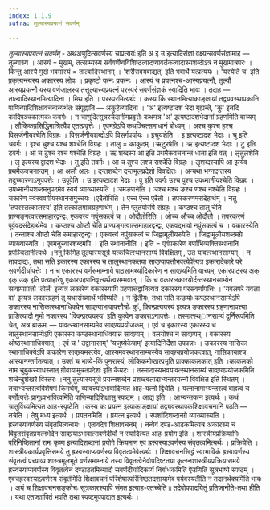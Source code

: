 ```yaml
---
index: 1.1.9
sutra: तुल्यास्यप्रयत्नं सवर्णम्

---
```

_तुल्यास्यप्रयत्नं सवर्णम्_ - अथअणुदित्सवर्णस्य चाप्रत्ययः॑ इति अ इ उ इत्यादिसंज्ञां वक्ष्यन्सवर्णसंज्ञामाह — तुल्यास्य । आस्यं = मुखम्, तत्साम्यस्य सर्ववर्णेष्वविशिष्टत्वादव्यावर्तकत्वादास्यशब्दोऽत्र न मुखमात्रपरः । किन्तु आस्ये मुखे भवमास्यं = ताल्वादिस्थानम् । 'शरीरावयवाद्यत्' इति भवार्थे यत्प्रत्ययः । 'यस्येति च' इति प्रकृत्यन्त्यस्य अकारस्य लोपः । प्रकृष्टो यत्नः प्रयत्नः । आस्यं च प्रयत्नश्च-आस्यप्रयत्नौ, तुल्यौ आस्यप्रयत्नौ यस्य वर्णजालस्य तत्तुल्यास्यप्रयत्नं परस्परं सवर्णसंज्ञकं स्यादिति भावः । तदाह — ताल्वादिस्थानमित्यादिना । मिथ इति । परस्परमित्यर्थः । कस्य किं स्थानमित्याकाङ्क्षायां तद्व्यवस्थापकानि पाणिन्यादिशिक्षावचनान्यर्थतः संगृह्णाति — अकुहेत्यादिना । 'अ' इत्यष्टादश भेदा गृह्यन्ते, 'कु' इतदि कादिपञ्चकात्मकः कवर्गः । न चाणुदित्सूत्रस्येदानीमप्रवृत्तेः कथमत्र 'अ' इत्यष्टादशभेदानां ग्रहणमिति वाच्यम् । लौकिकप्रसिद्धिमाश्रित्यैव एतत्प्रवृत्तेः । एवमग्रेऽपि कथञ्चित्समाधानं बोध्यम् । अश्च कुश्च हश्च विसर्जनीयश्चेति विग्रहः । विसर्जनीयशब्दोऽपि विसर्गपर्यायः । इचुयशेति । इ इत्यष्टादश भेदाः । चु इति चवर्गः । इश्च चुश्च यश्च शश्चेति विग्रहः । तालु = काकुदम् ।ऋटुरषेति । ऋ इत्यष्टादश भेदाः । टु इति टवर्गः । आ च टुश्च रश्च षश्चेति विग्रहः । ऋ शब्दस्य आ इति प्रथमैकवचनान्तं धाता इति वत् । लृतुलशेति । लृ इत्यस्य द्वादश भेदाः । तु इति तवर्गः । आ च तुश्च लश्च सश्चेति विग्रहः । लृशब्दस्यापि आ इत्येव प्रथमैकवचनान्तम् । आ अलौ अलः । दन्तशब्देन दन्तमूलप्रदेशो विवक्षितः । अन्यथा भग्नदन्तस्य तदुच्चारणाऽनुपपत्तेः । उपूपेति । उ इत्यष्टादश भेदाः । पु इति पवर्गः उश्च पुश्च उपध्मानीयश्चेति विग्रहः । उपध्मानीयशब्दमनुपदमेव स्वयं व्याख्यास्यति । ञमङणनेति । ञश्च मश्च ङश्च णश्च नश्चेति विग्रहः । चकारेण स्वस्ववर्गीयस्थानसमुच्चयः ।एदैतोरिति । एच्च ऐच्च एदैतौ । तपरकरणमसंदेहार्थम् । नतु 'तपरस्तत्कालस्य' इति तत्कालमात्रग्रहणार्थम् । तेन प्लुतयोरपि संग्रहः । कण्ठश्च तालु चेति प्राण्यङ्गत्वात्समाहारद्वन्द्वः, एकवत्त्वं नपुंसकत्वं च । ओदौतोरिति । ओच्च औच्च ओदौतौ । तपरकरणं पूर्ववदसंदेहार्थमेव । कण्ठश्च ओष्टौ चेति प्राण्यङ्गत्वात्समाहारद्वन्द्वः, एकवद्भावो नपुंसकत्वं च । वकारस्येति । दन्ताश्च ओष्ठौ चेति समाहारद्वन्द्वः । एकवत्त्वं नपुंसकत्वं च जिह्वामूलीयस्येति । जिह्वामूलीयशब्दमग्रे व्याख्यास्यति । एवमनुस्वारशब्दमपि । इति स्थानानीति । इति = एवंप्रकारेण वर्णाभिव्यक्तिस्थानानि प्रपञ्चितानीत्यर्थः ।ननु किमिह तुल्यास्यसूत्रे यत्कचित्स्थानसाम्यं विवक्षितम् , उत यावत्स्थानसाम्यम्  । न तावदाद्यः, तथा सति इकारस्य एकारस्य च तालुस्थानकतया सावण्र्यापत्तौभवत्येवे॑त्यत्र इकारादेकारे परे सवर्णदीर्घापत्तेः । न च एकारस्य वर्णसमाम्नाये पाठसामर्थ्यादिकारेण न सावण्र्यमिति वाच्यम्, एकारपाठस्य अक् इक् उक् इति प्रत्याहारेषु एकारग्रहणनिवृत्त्यर्थत्वसम्भवात् । किं च वकारलकारयोर्दन्तस्थानसाम्येन सावण्र्यापत्तौ 'तोर्ल' इत्यत्र लकारेण वकारस्यापि ग्रहणात्तद्वानित्यत्र दकारस्य परसवर्णापत्तिः । 'यवलपरे यवला वा' इत्यत्र लकारग्रहणं तु यथासंख्यार्थं भविष्यति । न द्वितीयः, तथा सति कङयोः कण्ठस्थानसाम्येऽपि ङकारस्य नासिकास्थानाधिक्येन सावण्र्याभावापत्तौचोः कुः॑, क्विन्प्रत्ययस्य॑ इत्यत्र ङकारस्य ग्रहणानापत्त्या प्राङित्यादौ नुमो नकारस्य 'क्विन्प्रत्ययस्य' इति कुत्वेन ङकाराऽनापत्तेः । तस्मात्स्थ्ानसाम्यं दुर्निरूपमिति चेत्, अत्र ब्राऊमः — यावत्स्थानसाम्यमेव सावण्र्यप्रयोजकम् । एवं च इकारस्य एकारस्य च तालुस्थानसाम्येऽपि एकारस्य कण्ठस्थानाधिक्यान्न सावण्र्यम् । वलयोश्च न सावण्र्यम् । वकारस्य ओष्ठस्थानाधिक्यात् । एवं च ' तद्वानासाम्' 'यजुष्येकेषाम्' इत्यादिनिर्देशा उपपन्नाः । ङकारस्य नासिका स्थानाधिक्येऽपि ककारेण सावण्र्यमस्त्येव, आस्यमवस्थानसाम्यस्यैव सावण्र्यप्रयोजकत्वात्, नासिकायाश्च आस्यानन्तर्गतत्वात् । उक्तं च भाष्ये-किं पुनरास्यं, लोकिकमोष्ठात्प्रभृति प्राक्काकलकात् इति ।काकलको नाम चुबुकस्याधस्तात् ग्रीवायामुन्नतप्रदेशः॑ इति कैयटः । तस्मादास्यभवयावत्स्थानसाम्यं सावण्र्यप्रयोजकमिति शब्देन्दुशेखरे विस्तरः ।ननु तुल्यास्यसूत्रे प्रयत्नशब्देन प्रशब्दबलादाभ्यन्तरयत्नो विवक्षित इति स्थितम् । तत्राभ्यन्तरत्वविशेषणं किमर्थम्, व्यावर्त्त्याऽभावादित्यत आह-यत्नो द्विधेति । यत्नानामाभ्यन्तरत्वं बाह्रत्वं च वर्णोत्पत्तेः प्रागूध्र्वभावित्वमिति पाणिन्यादिशिक्षासु स्पष्टम् । आद्य इति । आभ्यन्तयत्न इत्यर्थः । कथं चातुर्विध्यमित्यत आह-स्पृष्टेति ।कस्य कः प्रयत्न इत्याकाङ्क्षायां तद्व्यवस्थापकशिक्षावचनानि पठति — तत्रेति । तेषु मध्य इत्यर्थः । प्रयतनमिति । प्रयत्न इत्यर्थः । स्पर्शादिशब्दानग्रे व्याख्यास्यति । ह्रस्वस्यावर्णस्य संवृतमित्यन्वयः । एतावदेव शिक्षावचनम् । नन्वेवं दण्ड-आढकमित्यत्र अकारस्य च विवृतसंवृतप्रयत्नभेदेन सावण्र्याऽभावात्सवर्णदीर्घो न स्यादित्यत आह-प्रयोग इति । शास्त्रीयप्रक्रियाभिः परिनिष्ठितानां रामः कृष्ण इत्यादिशब्दानां प्रयोगे क्रियमाण एव ह्रस्वस्याऽवर्णस्य संवृतत्वमित्यर्थः । प्रक्रियेति । शास्त्रीयकार्यप्रवृत्तिसमये तु ह्रस्वस्याप्यवर्णस्य विवृतत्वमेवेत्यर्थः । शिक्षावचनसिद्धं स्वाभाविकं ह्रस्वावर्णस्य संवृतत्वं प्रच्याव्य शास्त्रमूलभूते वर्णसमाम्नाये तस्य विवृतत्वेनैवोपदिष्टतया कृत्स्नशास्त्रीयप्रक्रियासमये ह्रस्वस्याप्यवर्णस्य विवृतत्वेन दण्डाठतमिच्यादौ सवर्णदीर्घादिकार्यं निर्बाधकमिति ऐउणिति सूत्रभाष्ये स्पष्टम् । एवंचह्रस्वस्याऽवर्णस्य संवृत॑मिति शिक्षावचनं परिशेषात्परिनिष्ठतदशायामेव पर्यवस्यतीति न तदानर्थक्यमिति भावः । अयं च शिक्षावचनसङ्कोचः सूत्रकारस्यापि संमत इत्याह-एतच्चेति॥ तदेवोपपादयितुं प्रतिजानीते-तथा हीति । यथा एतज्ज्ञापितं भवति तथा स्पष्टमुपपाद्यत इत्यर्थः ।